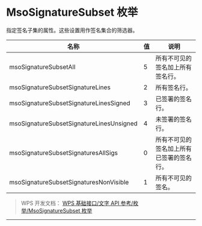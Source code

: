 # MsoSignatureSubset 枚举

指定签名子集的属性。这些设置用作签名集合的筛选器。

| 名称                                     | 值  | 说明                                     |
|------------------------------------------|-----|------------------------------------------|
| msoSignatureSubsetAll                    | 5   | 所有不可见的签名加上所有签名行。         |
| msoSignatureSubsetSignatureLines         | 2   | 所有签名行。                             |
| msoSignatureSubsetSignatureLinesSigned   | 3   | 已签署的签名行。                         |
| msoSignatureSubsetSignatureLinesUnsigned | 4   | 未签署的签名行。                         |
| msoSignatureSubsetSignaturesAllSigs      | 0   | 所有不可见的签名加上所有已签署的签名行。 |
| msoSignatureSubsetSignaturesNonVisible   | 1   | 所有不可见的签名。                       |

> WPS 开发文档： [WPS 基础接口/文字 API 参考/枚举/MsoSignatureSubset 枚举](https://qn.cache.wpscdn.cn/encs/doc/office_v19/topics/WPS%20%E5%9F%BA%E7%A1%80%E6%8E%A5%E5%8F%A3/%E6%96%87%E5%AD%97%20API%20%E5%8F%82%E8%80%83/%E6%9E%9A%E4%B8%BE/MsoSignatureSubset%20%E6%9E%9A%E4%B8%BE.html)

------------------------------------------------------------------------
